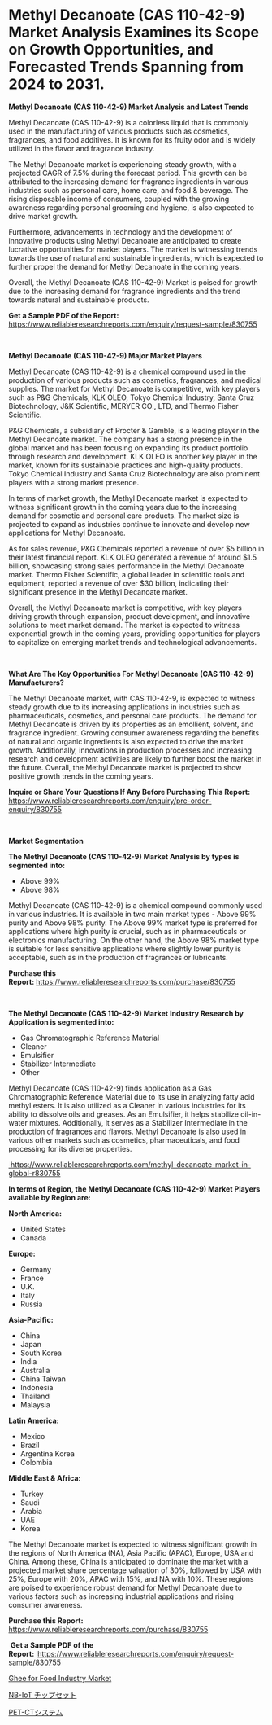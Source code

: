 <p><h1>Methyl Decanoate (CAS 110-42-9) Market Analysis Examines its Scope on Growth Opportunities, and Forecasted Trends Spanning from 2024 to 2031.</h1></p><p><strong>Methyl Decanoate (CAS 110-42-9) Market Analysis and Latest Trends</strong></p>
<p><p>Methyl Decanoate (CAS 110-42-9) is a colorless liquid that is commonly used in the manufacturing of various products such as cosmetics, fragrances, and food additives. It is known for its fruity odor and is widely utilized in the flavor and fragrance industry.</p><p>The Methyl Decanoate market is experiencing steady growth, with a projected CAGR of 7.5% during the forecast period. This growth can be attributed to the increasing demand for fragrance ingredients in various industries such as personal care, home care, and food & beverage. The rising disposable income of consumers, coupled with the growing awareness regarding personal grooming and hygiene, is also expected to drive market growth.</p><p>Furthermore, advancements in technology and the development of innovative products using Methyl Decanoate are anticipated to create lucrative opportunities for market players. The market is witnessing trends towards the use of natural and sustainable ingredients, which is expected to further propel the demand for Methyl Decanoate in the coming years.</p><p>Overall, the Methyl Decanoate (CAS 110-42-9) Market is poised for growth due to the increasing demand for fragrance ingredients and the trend towards natural and sustainable products.</p></p>
<p><strong>Get a Sample PDF of the Report:&nbsp;</strong> <a href="https://www.reliableresearchreports.com/enquiry/request-sample/830755">https://www.reliableresearchreports.com/enquiry/request-sample/830755</a></p>
<p>&nbsp;</p>
<p><strong>Methyl Decanoate (CAS 110-42-9) Major Market Players</strong></p>
<p><p>Methyl Decanoate (CAS 110-42-9) is a chemical compound used in the production of various products such as cosmetics, fragrances, and medical supplies. The market for Methyl Decanoate is competitive, with key players such as P&G Chemicals, KLK OLEO, Tokyo Chemical Industry, Santa Cruz Biotechnology, J&K Scientific, MERYER CO., LTD, and Thermo Fisher Scientific.</p><p>P&G Chemicals, a subsidiary of Procter & Gamble, is a leading player in the Methyl Decanoate market. The company has a strong presence in the global market and has been focusing on expanding its product portfolio through research and development. KLK OLEO is another key player in the market, known for its sustainable practices and high-quality products. Tokyo Chemical Industry and Santa Cruz Biotechnology are also prominent players with a strong market presence.</p><p>In terms of market growth, the Methyl Decanoate market is expected to witness significant growth in the coming years due to the increasing demand for cosmetic and personal care products. The market size is projected to expand as industries continue to innovate and develop new applications for Methyl Decanoate.</p><p>As for sales revenue, P&G Chemicals reported a revenue of over $5 billion in their latest financial report. KLK OLEO generated a revenue of around $1.5 billion, showcasing strong sales performance in the Methyl Decanoate market. Thermo Fisher Scientific, a global leader in scientific tools and equipment, reported a revenue of over $30 billion, indicating their significant presence in the Methyl Decanoate market.</p><p>Overall, the Methyl Decanoate market is competitive, with key players driving growth through expansion, product development, and innovative solutions to meet market demand. The market is expected to witness exponential growth in the coming years, providing opportunities for players to capitalize on emerging market trends and technological advancements.</p></p>
<p>&nbsp;</p>
<p><strong>What Are The Key Opportunities For Methyl Decanoate (CAS 110-42-9) Manufacturers?</strong></p>
<p><p>The Methyl Decanoate market, with CAS 110-42-9, is expected to witness steady growth due to its increasing applications in industries such as pharmaceuticals, cosmetics, and personal care products. The demand for Methyl Decanoate is driven by its properties as an emollient, solvent, and fragrance ingredient. Growing consumer awareness regarding the benefits of natural and organic ingredients is also expected to drive the market growth. Additionally, innovations in production processes and increasing research and development activities are likely to further boost the market in the future. Overall, the Methyl Decanoate market is projected to show positive growth trends in the coming years.</p></p>
<p><strong>Inquire or Share Your Questions If Any Before Purchasing This Report:</strong> <a href="https://www.reliableresearchreports.com/enquiry/pre-order-enquiry/830755">https://www.reliableresearchreports.com/enquiry/pre-order-enquiry/830755</a></p>
<p>&nbsp;</p>
<p><strong>Market Segmentation</strong></p>
<p><strong>The Methyl Decanoate (CAS 110-42-9) Market Analysis by types is segmented into:</strong></p>
<p><ul><li>Above 99%</li><li>Above 98%</li></ul></p>
<p><p>Methyl Decanoate (CAS 110-42-9) is a chemical compound commonly used in various industries. It is available in two main market types - Above 99% purity and Above 98% purity. The Above 99% market type is preferred for applications where high purity is crucial, such as in pharmaceuticals or electronics manufacturing. On the other hand, the Above 98% market type is suitable for less sensitive applications where slightly lower purity is acceptable, such as in the production of fragrances or lubricants.</p></p>
<p><strong>Purchase this Report:&nbsp;</strong><a href="https://www.reliableresearchreports.com/purchase/830755">https://www.reliableresearchreports.com/purchase/830755</a></p>
<p>&nbsp;</p>
<p><strong>The Methyl Decanoate (CAS 110-42-9) Market Industry Research by Application is segmented into:</strong></p>
<p><ul><li>Gas Chromatographic Reference Material</li><li>Cleaner</li><li>Emulsifier</li><li>Stabilizer Intermediate</li><li>Other</li></ul></p>
<p><p>Methyl Decanoate (CAS 110-42-9) finds application as a Gas Chromatographic Reference Material due to its use in analyzing fatty acid methyl esters. It is also utilized as a Cleaner in various industries for its ability to dissolve oils and greases. As an Emulsifier, it helps stabilize oil-in-water mixtures. Additionally, it serves as a Stabilizer Intermediate in the production of fragrances and flavors. Methyl Decanoate is also used in various other markets such as cosmetics, pharmaceuticals, and food processing for its diverse properties.</p></p>
<p><a href="https://www.reliableresearchreports.com/methyl-decanoate-market-in-global-r830755">&nbsp;https://www.reliableresearchreports.com/methyl-decanoate-market-in-global-r830755</a></p>
<p><strong>In terms of Region, the Methyl Decanoate (CAS 110-42-9) Market Players available by Region are:</strong></p>
<p>
    <p> <strong> North America: </strong>
        <ul>
            <li>United States</li>
            <li>Canada</li>
        </ul>
        </p> 
    <p> <strong> Europe: </strong>
        <ul>
            <li>Germany</li>
            <li>France</li>
            <li>U.K.</li>
            <li>Italy</li>
            <li>Russia</li>
        </ul>
        </p> 
    <p> <strong> Asia-Pacific: </strong>
        <ul>
            <li>China</li>
            <li>Japan</li>
            <li>South Korea</li>
            <li>India</li>
            <li>Australia</li>
            <li>China Taiwan</li>
            <li>Indonesia</li>
            <li>Thailand</li>
            <li>Malaysia</li>
        </ul>
        </p> 
    <p> <strong> Latin America: </strong>
        <ul>
            <li>Mexico</li>
            <li>Brazil</li>
            <li>Argentina Korea</li>
            <li>Colombia</li>
        </ul>
        </p> 
    <p> <strong> Middle East & Africa: </strong>
        <ul>
            <li>Turkey</li>
            <li>Saudi</li>
            <li>Arabia</li>
            <li>UAE</li>
            <li>Korea</li>
        </ul>
    </p>
    </p>
<p><p>The Methyl Decanoate market is expected to witness significant growth in the regions of North America (NA), Asia Pacific (APAC), Europe, USA and China. Among these, China is anticipated to dominate the market with a projected market share percentage valuation of 30%, followed by USA with 25%, Europe with 20%, APAC with 15%, and NA with 10%. These regions are poised to experience robust demand for Methyl Decanoate due to various factors such as increasing industrial applications and rising consumer awareness.</p></p>
<p><strong>Purchase this Report: </strong><a href="https://www.reliableresearchreports.com/purchase/830755">https://www.reliableresearchreports.com/purchase/830755</a></p>
<p>&nbsp;<strong>Get a Sample PDF of the Report:&nbsp;&nbsp;</strong><a href="https://www.reliableresearchreports.com/enquiry/request-sample/830755">https://www.reliableresearchreports.com/enquiry/request-sample/830755</a></p>
<p><strong></strong></p>
<p><p><a href="https://github.com/Sherrillcrooksxa8i18ucf2m/Market-Research-Report-List-3/blob/main/ghee-for-food-industry-market.md">Ghee for Food Industry Market</a></p><p><a href="https://github.com/mathieurico66/Market-Research-Report-List-2/blob/main/7921460137353.md">NB-IoT チップセット</a></p><p><a href="https://github.com/ycmtqqhvk3273/Market-Research-Report-List-2/blob/main/8438767137352.md">PET-CTシステム</a></p></p>
